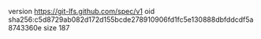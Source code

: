version https://git-lfs.github.com/spec/v1
oid sha256:c5d8729ab082d172d155bcde278910906fd1fc5e130888dbfddcdf5a8743360e
size 187

